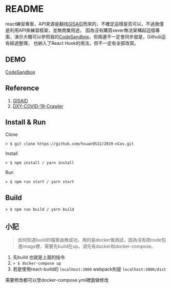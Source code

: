 README
===========================
react練習專案，API來源是翻找[GISAID](https://www.gisaid.org/)而來的，不確定這樣是否可以，不過我僅是利用API來練習框架，並無商業用途。
因為沒有購買sever無法架構起這個專案，演示大概可以參照我的[CodeSandbox](https://sftt4.csb.app/)，但兩邊不一定會同步就是，Github這有經過整理，
也納入了React Hook的用法，但不一定有全部改寫。

## DEMO
[CodeSandbox](https://sftt4.csb.app/)

## Reference
1. [GISAID](https://sftt4.csb.app/)
2. [DXY-COVID-19-Crawler](https://github.com/BlankerL/DXY-COVID-19-Crawler)

## Install & Run
Clone
```
> $ git clone https://github.com/hsuan9522/2019-nCov.git
```

Install
```
> $ npm install / yarn install
```

Run
```
> $ npm run start / yarn start
```

## Build
```
> $ npm run build / yarn build
```

## 小記
> 如何知道build的檔案由無成功，用的是docker做測試，因為沒有把node包進image裡，需要先build在up。須先有docker和docker-compose。

1. 先build 也就是上面的指令
2. ```> $ docker-compose up```
3. 若是使用react-build的 ```localhost:3000``` webpack則是 ```localhost:3000/dist```

需要修改都可以至docker-compose.yml裡面做修改

